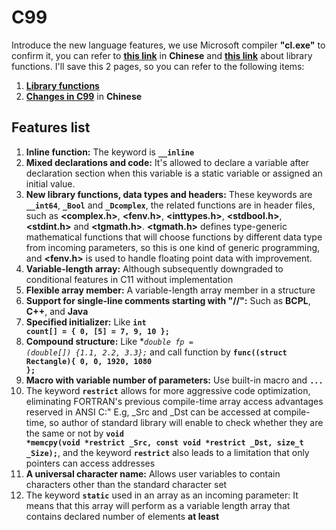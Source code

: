 # C99

Introduce the new language features, we use Microsoft compiler **"cl.exe"** to confirm it, you can refer to **[this link](https://blog.csdn.net/lengye7/article/details/80255833)** in **Chinese** and **[this link](https://www.xuebuyuan.com/622362.html)** about library functions. I'll save this 2 pages, so you can refer to the following items:
1. **[Library functions](doc\Library-functions.docx)**
2. **[Changes in C99](doc\Changes-in-C99.docx)** in **Chinese**

## Features list

1. **Inline function:** The keyword is **<code>__inline</code>**
2. **Mixed declarations and code:** It's allowed to declare a variable after declaration section when this variable is a static variable or assigned an initial value.
3. **New library functions, data types and headers:** These keywords are **<code>__int64</code>**, **<code>_Bool</code>** and **<code>_Dcomplex</code>**, the related functions are in header files, such as **&lt;complex.h&gt;**, **&lt;fenv.h&gt;**, **&lt;inttypes.h&gt;**, **&lt;stdbool.h&gt;**, **&lt;stdint.h&gt;** and **&lt;tgmath.h&gt;**. **&lt;tgmath.h&gt;** defines type-generic mathematical functions that will choose functions by different data type from incoming parameters, so this is one kind of generic programming, and **&lt;fenv.h&gt;** is used to handle floating point data with improvement.
4. **Variable-length array:** Although subsequently downgraded to conditional features in C11 without implementation
5. **Flexible array member:** A variable-length array member in a structure
6. **Support for single-line comments starting with "//":** Such as **BCPL**, **C++**, and **Java**
7. **Specified initializer:** Like **<code>int count[] = { 0, [5] = 7, 9, 10 };</code>**
8. **Compound structure:** Like **<code>double *fp = (double[]) {1.1, 2.2, 3.3};</code>** and call function by **<code>func((struct Rectangle){ 0, 0, 1920, 1080 };</code>**
9. **Macro with variable number of parameters:** Use built-in macro and **<code>...</code>** 
10. The keyword **<code>restrict</code>** allows for more aggressive code optimization, eliminating FORTRAN's previous compile-time array access advantages reserved in ANSI C:" E.g, _Src and _Dst can be accessed at compile-time, so author of standard library will enable to check whether they are the same or not by **<code>void *memcpy(void *restrict _Src, const void *restrict _Dst, size_t _Size);</code>**, and the keyword **<code>restrict</code>** also leads to a limitation that only pointers can access addresses
11. **A universal character name:** Allows user variables to contain characters other than the standard character set
12. The keyword **<code>static</code>** used in an array as an incoming parameter: It means that this array will perform as a variable length array that contains declared number of elements **at least**